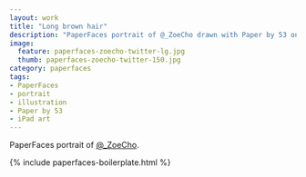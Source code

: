 ```yaml
---
layout: work
title: "Long brown hair"
description: "PaperFaces portrait of @_ZoeCho drawn with Paper by 53 on an iPad."
image: 
  feature: paperfaces-zoecho-twitter-lg.jpg
  thumb: paperfaces-zoecho-twitter-150.jpg
category: paperfaces
tags: 
- PaperFaces
- portrait
- illustration
- Paper by 53
- iPad art
---
```


PaperFaces portrait of [@_ZoeCho](http://twitter.com/_ZoeCho).

{% include paperfaces-boilerplate.html %}